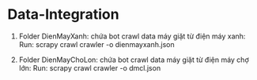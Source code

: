 # Data-Integration

1. Folder DienMayXanh: chứa bot crawl data máy giặt từ điện máy xanh:
  Run: scrapy crawl crawler -o dienmayxanh.json
  
2. Folder DienMayChoLon: chứa bot crawl data máy giặt từ điện máy chợ lớn:
  Run: scrapy crawl crawler -o dmcl.json
